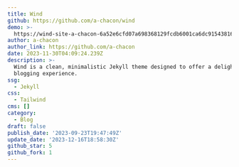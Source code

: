 ```yaml
---
title: Wind
github: https://github.com/a-chacon/wind
demo: >-
  https://wind-site-a-chacon-6a52e6cfd07a698368129fcdb6001ca6dc9154381681.gitlab.io/
author: a-chacon
author_link: https://github.com/a-chacon
date: 2023-11-30T04:09:24.239Z
description: >-
  Wind is a clean, minimalistic Jekyll theme designed to offer a delightful
  blogging experience.
ssg:
  - Jekyll
css:
  - Tailwind
cms: []
category:
  - Blog
draft: false
publish_date: '2023-09-23T19:47:49Z'
update_date: '2023-12-16T18:58:30Z'
github_star: 5
github_fork: 1
---
```

